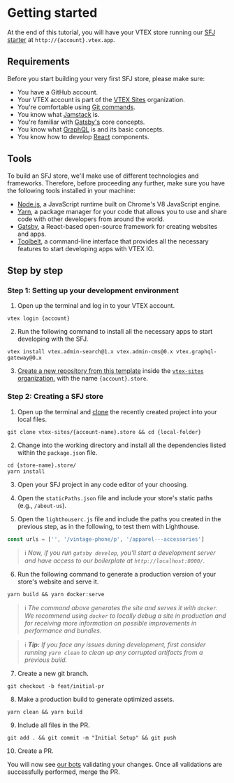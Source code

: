 # Getting started 

At the end of this tutorial, you will have your VTEX store running our [SFJ starter](https://github.com/vtex-sites/storecomponents.store) at `http://{account}.vtex.app`.

## Requirements

Before you start building your very first SFJ store, please make sure:

- You have a GitHub account.
- Your VTEX account is part of the [VTEX Sites](https://github.com/vtex-sites) organization.
- You're comfortable using [Git commands](https://git-scm.com/docs).
- You know what [Jamstack](what-is-jamstack.md) is.
- You're familiar with [Gatsby's](https://www.gatsbyjs.com/) core concepts.
- You know what [GraphQL](https://graphql.org/) is and its basic concepts.
- You know how to develop [React](https://reactjs.org/) components.

## Tools

To build an SFJ store, we'll make use of different technologies and frameworks. Therefore, before proceeding any further, make sure you have the following tools installed in your machine:

- [Node.js](https://nodejs.org/en/), a JavaScript runtime built on Chrome's V8 JavaScript engine.
- [Yarn](https://yarnpkg.com/), a package manager for your code that allows you to use and share code with other developers from around the world.
- [Gatsby](https://www.gatsbyjs.com/docs/quick-start/), a React-based open-source framework for creating websites and apps. 
- [Toolbelt](https://developers.vtex.com/vtex-developer-docs/docs/vtex-io-documentation-toolbelt), a command-line interface that provides all the necessary features to start developing apps with VTEX IO. 

## Step by step

### Step 1: Setting up your development environment

1. Open up the terminal and log in to your VTEX account.

```shell
vtex login {account}
```

2. Run the following command to install all the necessary apps to start developing with the SFJ.

```shell
vtex install vtex.admin-search@1.x vtex.admin-cms@0.x vtex.graphql-gateway@0.x
```

3. [Create a new repository from this template](https://github.com/vtex-sites/storecomponents.store) inside the [`vtex-sites` organization.](https://github.com/vtex) with the name `{account}.store`.

### Step 2: Creating a SFJ store

1. Open up the terminal and [clone](https://docs.github.com/en/free-pro-team@latest/github/creating-cloning-and-archiving-repositories/cloning-a-repository) the recently created project into your local files.

```shell
git clone vtex-sites/{account-name}.store && cd {local-folder}
```

2. Change into the working directory and install all the dependencies listed within the  `package.json` file.

```shell
cd {store-name}.store/
yarn install
```

3. Open your SFJ project in any code editor of your choosing.

4. Open the `staticPaths.json` file and include your store's static paths (e.g., `/about-us`).

5. Open the `lighthouserc.js` file and include the paths you created in the previous step, as in the following, to test them with Lighthouse.

```js
const urls = ['', '/vintage-phone/p', '/apparel---accessories']
```

>ℹ️ *Now, if you run `gatsby develop`, you'll start a development server and have access to our boilerplate at `http://localhost:8000/`.*

6. Run the following command to generate a production version of your store's website and serve it.

```shell
yarn build && yarn docker:serve
```

>ℹ️ *The command above generates the site and serves it with `docker`. We recommend using `docker` to locally debug a site in production and for receiving more information on possible improvements in performance and bundles.*

>ℹ️ ***Tip:** If you face any issues during development, first consider running `yarn clean` to clean up any corrupted artifacts from a previous build.*

7. Create a new git branch.

```shell
git checkout -b feat/initial-pr
```

8. Make a production build to generate optimized assets.

```shell
yarn clean && yarn build
```

9. Include all files in the PR.

```shell
git add . && git commit -m "Initial Setup" && git push
```

10. Create a PR.

You will now see [our bots](build-pipeline.md) validating your changes. Once all validations are successfully performed, merge the PR.
